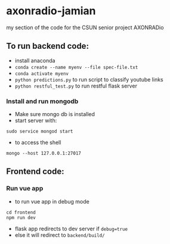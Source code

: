 # axonradio-jamian
my section of the code for the CSUN senior project AXONRADio
## To run backend code:
* install anaconda
* `conda create --name myenv --file spec-file.txt`</ol>
* `conda activate myenv`</ol>
* `python predictions.py` to run script to classify youtube links</ol>
* `python restful_test.py` to run restful flask server</ol>


### Install and run mongodb
* Make sure mongo db is installed
* start server with:
```
sudo service mongod start
```
* to access the shell
```
mongo --host 127.0.0.1:27017
```
## Frontend code:
### Run vue app
* to run vue app in debug mode
```
cd frontend
npm run dev
```
* flask app redirects to dev server if `debug=true`
* else it will redirect to `backend/build/`
